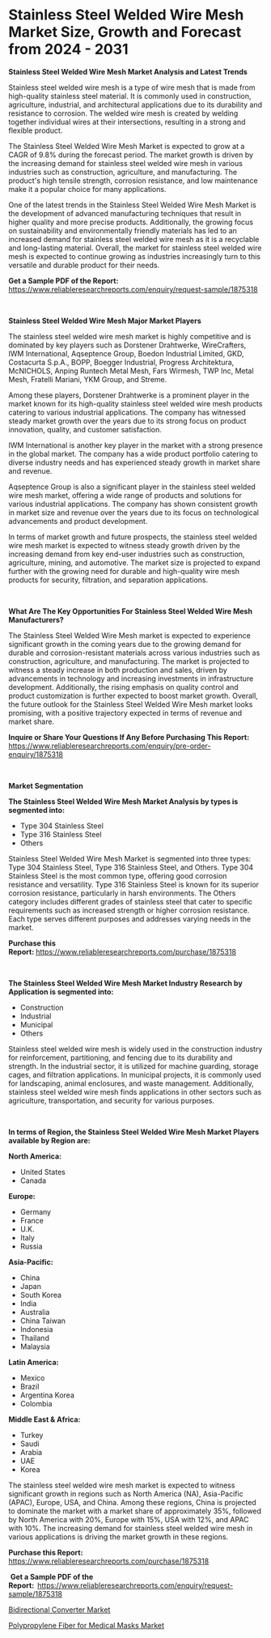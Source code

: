 <p><h1>Stainless Steel Welded Wire Mesh Market Size, Growth and Forecast from 2024 - 2031</h1></p><p><strong>Stainless Steel Welded Wire Mesh Market Analysis and Latest Trends</strong></p>
<p><p>Stainless steel welded wire mesh is a type of wire mesh that is made from high-quality stainless steel material. It is commonly used in construction, agriculture, industrial, and architectural applications due to its durability and resistance to corrosion. The welded wire mesh is created by welding together individual wires at their intersections, resulting in a strong and flexible product.</p><p>The Stainless Steel Welded Wire Mesh Market is expected to grow at a CAGR of 9.8% during the forecast period. The market growth is driven by the increasing demand for stainless steel welded wire mesh in various industries such as construction, agriculture, and manufacturing. The product's high tensile strength, corrosion resistance, and low maintenance make it a popular choice for many applications.</p><p>One of the latest trends in the Stainless Steel Welded Wire Mesh Market is the development of advanced manufacturing techniques that result in higher quality and more precise products. Additionally, the growing focus on sustainability and environmentally friendly materials has led to an increased demand for stainless steel welded wire mesh as it is a recyclable and long-lasting material. Overall, the market for stainless steel welded wire mesh is expected to continue growing as industries increasingly turn to this versatile and durable product for their needs.</p></p>
<p><strong>Get a Sample PDF of the Report:&nbsp;</strong> <a href="https://www.reliableresearchreports.com/enquiry/request-sample/1875318">https://www.reliableresearchreports.com/enquiry/request-sample/1875318</a></p>
<p>&nbsp;</p>
<p><strong>Stainless Steel Welded Wire Mesh Major Market Players</strong></p>
<p><p>The stainless steel welded wire mesh market is highly competitive and is dominated by key players such as Dorstener Drahtwerke, WireCrafters, IWM International, Aqseptence Group, Boedon Industrial Limited, GKD, Costacurta S.p.A., BOPP, Boegger Industrial, Progress Architektura, McNICHOLS, Anping Runtech Metal Mesh, Fars Wirmesh, TWP Inc, Metal Mesh, Fratelli Mariani, YKM Group, and Streme.</p><p>Among these players, Dorstener Drahtwerke is a prominent player in the market known for its high-quality stainless steel welded wire mesh products catering to various industrial applications. The company has witnessed steady market growth over the years due to its strong focus on product innovation, quality, and customer satisfaction.</p><p>IWM International is another key player in the market with a strong presence in the global market. The company has a wide product portfolio catering to diverse industry needs and has experienced steady growth in market share and revenue.</p><p>Aqseptence Group is also a significant player in the stainless steel welded wire mesh market, offering a wide range of products and solutions for various industrial applications. The company has shown consistent growth in market size and revenue over the years due to its focus on technological advancements and product development.</p><p>In terms of market growth and future prospects, the stainless steel welded wire mesh market is expected to witness steady growth driven by the increasing demand from key end-user industries such as construction, agriculture, mining, and automotive. The market size is projected to expand further with the growing need for durable and high-quality wire mesh products for security, filtration, and separation applications.</p></p>
<p>&nbsp;</p>
<p><strong>What Are The Key Opportunities For Stainless Steel Welded Wire Mesh Manufacturers?</strong></p>
<p><p>The Stainless Steel Welded Wire Mesh market is expected to experience significant growth in the coming years due to the growing demand for durable and corrosion-resistant materials across various industries such as construction, agriculture, and manufacturing. The market is projected to witness a steady increase in both production and sales, driven by advancements in technology and increasing investments in infrastructure development. Additionally, the rising emphasis on quality control and product customization is further expected to boost market growth. Overall, the future outlook for the Stainless Steel Welded Wire Mesh market looks promising, with a positive trajectory expected in terms of revenue and market share.</p></p>
<p><strong>Inquire or Share Your Questions If Any Before Purchasing This Report:</strong> <a href="https://www.reliableresearchreports.com/enquiry/pre-order-enquiry/1875318">https://www.reliableresearchreports.com/enquiry/pre-order-enquiry/1875318</a></p>
<p>&nbsp;</p>
<p><strong>Market Segmentation</strong></p>
<p><strong>The Stainless Steel Welded Wire Mesh Market Analysis by types is segmented into:</strong></p>
<p><ul><li>Type 304 Stainless Steel</li><li>Type 316 Stainless Steel</li><li>Others</li></ul></p>
<p><p>Stainless Steel Welded Wire Mesh Market is segmented into three types: Type 304 Stainless Steel, Type 316 Stainless Steel, and Others. Type 304 Stainless Steel is the most common type, offering good corrosion resistance and versatility. Type 316 Stainless Steel is known for its superior corrosion resistance, particularly in harsh environments. The Others category includes different grades of stainless steel that cater to specific requirements such as increased strength or higher corrosion resistance. Each type serves different purposes and addresses varying needs in the market.</p></p>
<p><strong>Purchase this Report:&nbsp;</strong><a href="https://www.reliableresearchreports.com/purchase/1875318">https://www.reliableresearchreports.com/purchase/1875318</a></p>
<p>&nbsp;</p>
<p><strong>The Stainless Steel Welded Wire Mesh Market Industry Research by Application is segmented into:</strong></p>
<p><ul><li>Construction</li><li>Industrial</li><li>Municipal</li><li>Others</li></ul></p>
<p><p>Stainless steel welded wire mesh is widely used in the construction industry for reinforcement, partitioning, and fencing due to its durability and strength. In the industrial sector, it is utilized for machine guarding, storage cages, and filtration applications. In municipal projects, it is commonly used for landscaping, animal enclosures, and waste management. Additionally, stainless steel welded wire mesh finds applications in other sectors such as agriculture, transportation, and security for various purposes.</p></p>
<p>&nbsp;</p>
<p><strong>In terms of Region, the Stainless Steel Welded Wire Mesh Market Players available by Region are:</strong></p>
<p>
    <p> <strong> North America: </strong>
        <ul>
            <li>United States</li>
            <li>Canada</li>
        </ul>
        </p> 
    <p> <strong> Europe: </strong>
        <ul>
            <li>Germany</li>
            <li>France</li>
            <li>U.K.</li>
            <li>Italy</li>
            <li>Russia</li>
        </ul>
        </p> 
    <p> <strong> Asia-Pacific: </strong>
        <ul>
            <li>China</li>
            <li>Japan</li>
            <li>South Korea</li>
            <li>India</li>
            <li>Australia</li>
            <li>China Taiwan</li>
            <li>Indonesia</li>
            <li>Thailand</li>
            <li>Malaysia</li>
        </ul>
        </p> 
    <p> <strong> Latin America: </strong>
        <ul>
            <li>Mexico</li>
            <li>Brazil</li>
            <li>Argentina Korea</li>
            <li>Colombia</li>
        </ul>
        </p> 
    <p> <strong> Middle East & Africa: </strong>
        <ul>
            <li>Turkey</li>
            <li>Saudi</li>
            <li>Arabia</li>
            <li>UAE</li>
            <li>Korea</li>
        </ul>
    </p>
    </p>
<p><p>The stainless steel welded wire mesh market is expected to witness significant growth in regions such as North America (NA), Asia-Pacific (APAC), Europe, USA, and China. Among these regions, China is projected to dominate the market with a market share of approximately 35%, followed by North America with 20%, Europe with 15%, USA with 12%, and APAC with 10%. The increasing demand for stainless steel welded wire mesh in various applications is driving the market growth in these regions.</p></p>
<p><strong>Purchase this Report: </strong><a href="https://www.reliableresearchreports.com/purchase/1875318">https://www.reliableresearchreports.com/purchase/1875318</a></p>
<p>&nbsp;<strong>Get a Sample PDF of the Report:&nbsp;&nbsp;</strong><a href="https://www.reliableresearchreports.com/enquiry/request-sample/1875318">https://www.reliableresearchreports.com/enquiry/request-sample/1875318</a></p>
<p><strong></strong></p>
<p><p><a href="https://view.publitas.com/reportprime-1/bidirectional-converter-market-size-and-examines-its-market-scope-with-a-primary-focus-on-growth-opportunities-and-forecasted-trends-spanning-from-2024-to-2031/">Bidirectional Converter Market</a></p><p><a href="https://shimmer-gardenia-37a.notion.site/Polypropylene-Fiber-for-Medical-Masks-Market-Research-Report-Unlocks-Analysis-on-the-Market-Financia-32c9aacf931c4e11bf23566255d743d5">Polypropylene Fiber for Medical Masks Market</a></p></p>